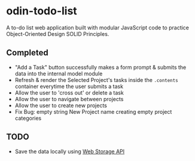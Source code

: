 # odin-todo-list
A to-do list web application built with modular JavaScript code to practice Object-Oriented Design SOLID Principles.

## Completed
- "Add a Task" button successfully makes a form prompt & submits the data into the internal model module
- Refresh & render the Selected Project's tasks inside the `.contents` container everytime the user submits a task
- Allow the user to 'cross out' or delete a task
- Allow the user to navigate between projects
- Allow the user to create new projects
- Fix Bug: empty string New Project name creating empty project categories

## TODO
- Save the data locally using [Web Storage API](https://developer.mozilla.org/en-US/docs/Web/API/Web_Storage_API/Using_the_Web_Storage_API)